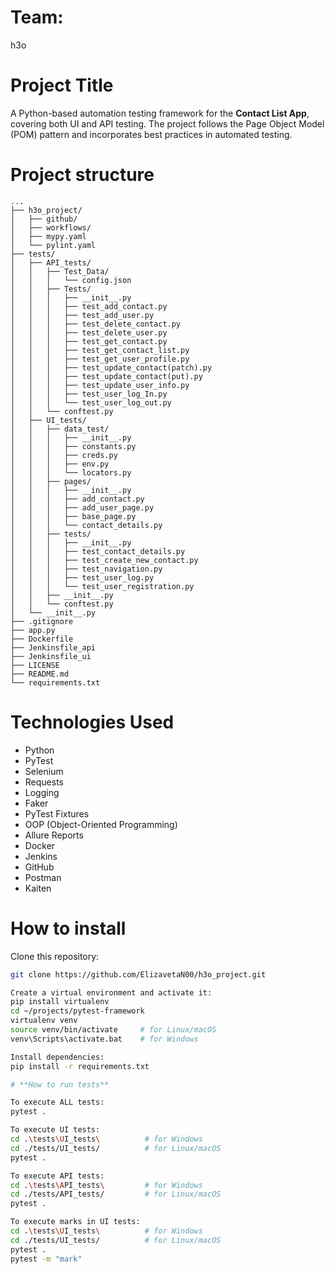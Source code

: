 # Team: 
h3o 

# Project Title
A Python-based automation testing framework for the **Contact List App**, covering both UI and API testing. The project follows the Page Object Model (POM) pattern and incorporates best practices in automated testing.

# Project structure
```
...
├── h3o_project/
│   ├── github/
│   ├── workflows/
│   ├── mypy.yaml
│   └── pylint.yaml
├── tests/
│   ├── API_tests/
│   │   ├── Test_Data/
│   │   │   └── config.json
│   │   ├── Tests/
│   │   │   ├── __init__.py
│   │   │   ├── test_add_contact.py
│   │   │   ├── test_add_user.py
│   │   │   ├── test_delete_contact.py
│   │   │   ├── test_delete_user.py
│   │   │   ├── test_get_contact.py
│   │   │   ├── test_get_contact_list.py
│   │   │   ├── test_get_user_profile.py
│   │   │   ├── test_update_contact(patch).py
│   │   │   ├── test_update_contact(put).py
│   │   │   ├── test_update_user_info.py
│   │   │   ├── test_user_log_In.py
│   │   │   └── test_user_log_out.py
│   │   └── conftest.py
│   ├── UI_tests/
│   │   ├── data_test/
│   │   │   ├── __init__.py
│   │   │   ├── constants.py
│   │   │   ├── creds.py
│   │   │   ├── env.py
│   │   │   └── locators.py
│   │   ├── pages/
│   │   │   ├── __init__.py
│   │   │   ├── add_contact.py
│   │   │   ├── add_user_page.py
│   │   │   ├── base_page.py
│   │   │   └── contact_details.py
│   │   ├── tests/
│   │   │   ├── __init__.py
│   │   │   ├── test_contact_details.py
│   │   │   ├── test_create_new_contact.py
│   │   │   ├── test_navigation.py
│   │   │   ├── test_user_log.py
│   │   │   └── test_user_registration.py
│   │   ├── __init__.py
│   │   └── conftest.py
│   └── __init__.py
├── .gitignore 
├── app.py
├── Dockerfile
├── Jenkinsfile_api
├── Jenkinsfile_ui
├── LICENSE 
├── README.md
└── requirements.txt
```

# Technologies Used
- Python
- PyTest
- Selenium
- Requests
- Logging
- Faker
- PyTest Fixtures
- OOP (Object-Oriented Programming)
- Allure Reports
- Docker
- Jenkins
- GitHub
- Postman
- Kaiten

# How to install
Clone this repository:

```bash
git clone https://github.com/ElizavetaN00/h3o_project.git

Create a virtual environment and activate it:
pip install virtualenv
cd ~/projects/pytest-framework
virtualenv venv
source venv/bin/activate     # for Linux/macOS
venv\Scripts\activate.bat    # for Windows

Install dependencies:
pip install -r requirements.txt

# **How to run tests**

To execute ALL tests:
pytest .

To execute UI tests:
cd .\tests\UI_tests\          # for Windows
cd ./tests/UI_tests/          # for Linux/macOS
pytest .

To execute API tests:
cd .\tests\API_tests\         # for Windows
cd ./tests/API_tests/         # for Linux/macOS
pytest .

To execute marks in UI tests:
cd .\tests\UI_tests\          # for Windows
cd ./tests/UI_tests/          # for Linux/macOS
pytest .
pytest -m "mark"
